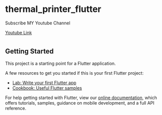 # thermal_printer_flutter

 Subscribe MY Youtube Channel

[Youtube Link ](https://www.youtube.com/channel/UCWnNdUXkRCF4t5gVW8uoqzA)


#
## Getting Started

This project is a starting point for a Flutter application.

A few resources to get you started if this is your first Flutter project:

- [Lab: Write your first Flutter app](https://flutter.dev/docs/get-started/codelab)
- [Cookbook: Useful Flutter samples](https://flutter.dev/docs/cookbook)

For help getting started with Flutter, view our
[online documentation](https://flutter.dev/docs), which offers tutorials,
samples, guidance on mobile development, and a full API reference.
